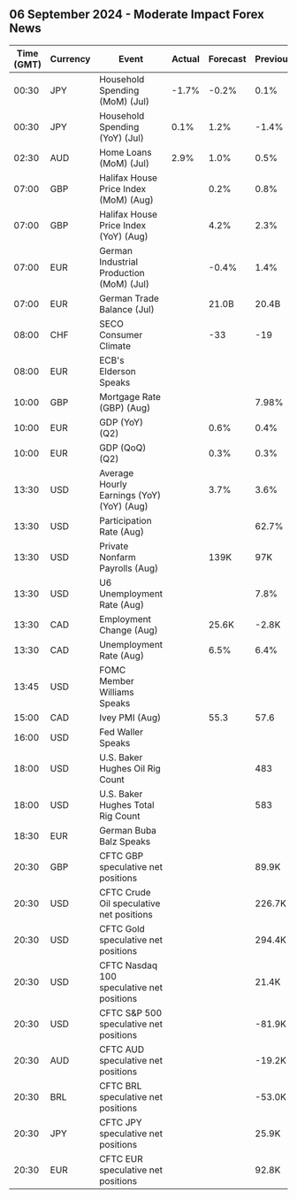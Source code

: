 ## 06 September 2024 - Moderate Impact Forex News

| Time (GMT) | Currency | Event | Actual | Forecast | Previous |
|------|----------|-------|--------|----------|----------|
| 00:30 | JPY | Household Spending (MoM) (Jul) | -1.7% | -0.2% | 0.1% |
| 00:30 | JPY | Household Spending (YoY) (Jul) | 0.1% | 1.2% | -1.4% |
| 02:30 | AUD | Home Loans (MoM) (Jul) | 2.9% | 1.0% | 0.5% |
| 07:00 | GBP | Halifax House Price Index (MoM) (Aug) |  | 0.2% | 0.8% |
| 07:00 | GBP | Halifax House Price Index (YoY) (Aug) |  | 4.2% | 2.3% |
| 07:00 | EUR | German Industrial Production (MoM) (Jul) |  | -0.4% | 1.4% |
| 07:00 | EUR | German Trade Balance (Jul) |  | 21.0B | 20.4B |
| 08:00 | CHF | SECO Consumer Climate |  | -33 | -19 |
| 08:00 | EUR | ECB's Elderson Speaks |  |  |  |
| 10:00 | GBP | Mortgage Rate (GBP) (Aug) |  |  | 7.98% |
| 10:00 | EUR | GDP (YoY) (Q2) |  | 0.6% | 0.4% |
| 10:00 | EUR | GDP (QoQ) (Q2) |  | 0.3% | 0.3% |
| 13:30 | USD | Average Hourly Earnings (YoY) (YoY) (Aug) |  | 3.7% | 3.6% |
| 13:30 | USD | Participation Rate (Aug) |  |  | 62.7% |
| 13:30 | USD | Private Nonfarm Payrolls (Aug) |  | 139K | 97K |
| 13:30 | USD | U6 Unemployment Rate (Aug) |  |  | 7.8% |
| 13:30 | CAD | Employment Change (Aug) |  | 25.6K | -2.8K |
| 13:30 | CAD | Unemployment Rate (Aug) |  | 6.5% | 6.4% |
| 13:45 | USD | FOMC Member Williams Speaks |  |  |  |
| 15:00 | CAD | Ivey PMI (Aug) |  | 55.3 | 57.6 |
| 16:00 | USD | Fed Waller Speaks |  |  |  |
| 18:00 | USD | U.S. Baker Hughes Oil Rig Count |  |  | 483 |
| 18:00 | USD | U.S. Baker Hughes Total Rig Count |  |  | 583 |
| 18:30 | EUR | German Buba Balz Speaks |  |  |  |
| 20:30 | GBP | CFTC GBP speculative net positions |  |  | 89.9K |
| 20:30 | USD | CFTC Crude Oil speculative net positions |  |  | 226.7K |
| 20:30 | USD | CFTC Gold speculative net positions |  |  | 294.4K |
| 20:30 | USD | CFTC Nasdaq 100 speculative net positions |  |  | 21.4K |
| 20:30 | USD | CFTC S&P 500 speculative net positions |  |  | -81.9K |
| 20:30 | AUD | CFTC AUD speculative net positions |  |  | -19.2K |
| 20:30 | BRL | CFTC BRL speculative net positions |  |  | -53.0K |
| 20:30 | JPY | CFTC JPY speculative net positions |  |  | 25.9K |
| 20:30 | EUR | CFTC EUR speculative net positions |  |  | 92.8K |
